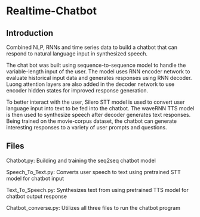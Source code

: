 # Realtime-Chatbot

## Introduction 

Combined NLP, RNNs and time series data to build a chatbot that can respond to natural language input in synthesized speech.

The chat bot was built using sequence-to-sequence model to handle the variable-length input of the user. The model uses RNN encoder network to evaluate historical input data and generates responses using RNN decoder. Luong attention layers are also added in the decoder network to use encoder hidden states for improved response generation. 

To better interact with the user, Silero STT model is used to convert user language input into text to be fed into the chatbot. The waveRNN TTS model is then used to synthesize speech after decoder generates text responses. Being trained on the movie-corpus dataset, the chatbot can generate interesting responses to a variety of user prompts and questions. 

## Files

Chatbot.py: Building and training the seq2seq chatbot model

Speech_To_Text.py: Converts user speech to text using pretrained STT model for chatbot input

Text_To_Speech.py: Synthesizes text from using pretrained TTS model for chatbot output response 

Chatbot_converse.py: Utilizes all three files to run the chatbot program



